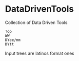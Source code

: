 DataDrivenTools
===============

Collection of Data Driven Tools

    Top
    WW
    DYee/mm
    DYtt
    
    
Input trees are latinos format ones